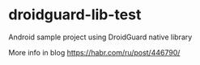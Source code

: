 # droidguard-lib-test
Android sample project using DroidGuard native library

More info in blog https://habr.com/ru/post/446790/
